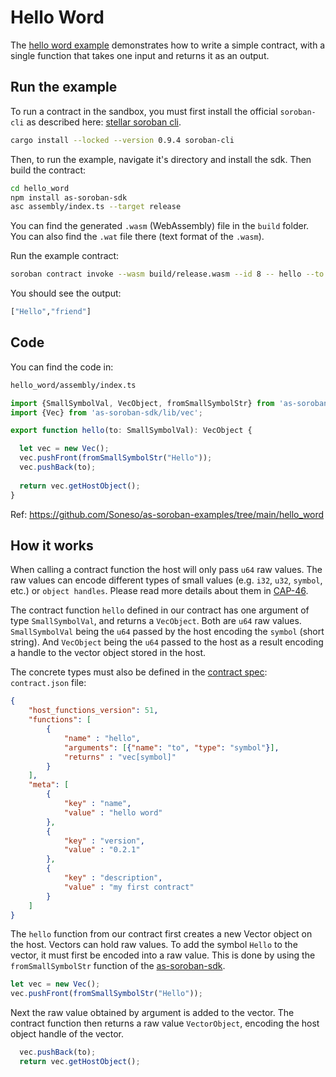 # Hello Word

The [hello word example](https://github.com/Soneso/as-soroban-examples/tree/main/hello_word) demonstrates how to write a simple contract, with a single function that takes one input and returns it as an output.


## Run the example

To run a contract in the sandbox, you must first install the official `soroban-cli` as described here: [stellar soroban cli](https://github.com/stellar/soroban-cli).

```sh
cargo install --locked --version 0.9.4 soroban-cli
```

Then, to run the example, navigate it's directory and install the sdk. Then build the contract:

```sh
cd hello_word
npm install as-soroban-sdk
asc assembly/index.ts --target release
```

You can find the generated `.wasm` (WebAssembly) file in the `build` folder. You can also find the `.wat` file there (text format of the `.wasm`).

Run the example contract:

```sh
soroban contract invoke --wasm build/release.wasm --id 8 -- hello --to friend
```

You should see the output:
```sh
["Hello","friend"]
```

## Code

You can find the code in:

```sh
hello_word/assembly/index.ts
```

```typescript
import {SmallSymbolVal, VecObject, fromSmallSymbolStr} from 'as-soroban-sdk/lib/value';
import {Vec} from 'as-soroban-sdk/lib/vec';

export function hello(to: SmallSymbolVal): VecObject {

  let vec = new Vec();
  vec.pushFront(fromSmallSymbolStr("Hello"));
  vec.pushBack(to);
  
  return vec.getHostObject();
}
```

Ref: https://github.com/Soneso/as-soroban-examples/tree/main/hello_word

## How it works

When calling a contract function the host will only pass `u64` raw values. The raw values can encode different types of small values (e.g. `i32`, `u32`, `symbol`, etc.) or `object handles`. Please read more details about them in [CAP-46](https://github.com/stellar/stellar-protocol/blob/master/core/cap-0046.md#host-value-type).

The contract function `hello` defined in our contract has one argument of type `SmallSymbolVal`, and returns a `VecObject`. Both are `u64` raw values. `SmallSymbolVal` being the `u64` passed by the host encoding the `symbol` (short string). And `VecObject` being the `u64` passed to the host as a result encoding a handle to the vector object stored in the host.

The concrete types must also be defined in the [contract spec](https://github.com/Soneso/as-soroban-sdk#understanding-contract-metadata): `contract.json` file:

```json
{
    "host_functions_version": 51,
    "functions": [
        {
            "name" : "hello",
            "arguments": [{"name": "to", "type": "symbol"}],
            "returns" : "vec[symbol]"
        }
    ],
    "meta": [
        {
            "key" : "name",
            "value" : "hello word"
        },
        {
            "key" : "version",
            "value" : "0.2.1"
        },
        {
            "key" : "description",
            "value" : "my first contract"
        }
    ]
}
```

The `hello` function from our contract first creates a new Vector object on the host. Vectors can hold raw values. To add the symbol `Hello` to the vector, it must first be encoded into a raw value. This is done by using the `fromSmallSymbolStr` function of the [as-soroban-sdk](https://github.com/Soneso/as-soroban-sdk).

```typescript
let vec = new Vec();
vec.pushFront(fromSmallSymbolStr("Hello"));
```

Next the raw value obtained by argument is added to the vector. The contract function then returns a raw value `VectorObject`, encoding the host object handle of the vector.

```typescript
  vec.pushBack(to);
  return vec.getHostObject();
```
